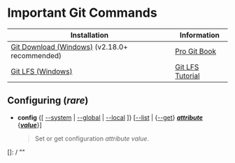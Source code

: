 # Important Git Commands

|Installation                                                                        |Information                                                         |
|------------------------------------------------------------------------------------|--------------------------------------------------------------------|
|[Git Download (Windows)](https://git-for-windows.github.io/) (v2.18.0+ recommended) |[Pro Git Book](http://git-scm.com/book)                             |
|[Git LFS (Windows)](https://git-lfs.github.com/)                                    |[Git LFS Tutorial](https://github.com/git-lfs/git-lfs/wiki/Tutorial)|

## Configuring (*rare*)
* __config__  {[ [--system] | [--global] | [--local] ]}  [[--list] | {[--get]} __*[attribute]*__  {__*[value]*__}]  
  > Set or get configuration *attribute value*.

[--system]: / "indicates to apply to system settings; stored in <installfolder>/etc/gitconfig"
[--global]: / "indicates to apply to global settings; stored in <user>/.gitconfig"
[--local]: / "indicates to apply to local settings; stored in <repository>/.git/config"
[--list]: / "list the attributes in the indicated settings"
[--get]: / "get \"attribute’s\" value"
[attribute]: / "configuration attribute to retrieve or change"
[value]: / "content to assign to the attribute"





[]: / ""
